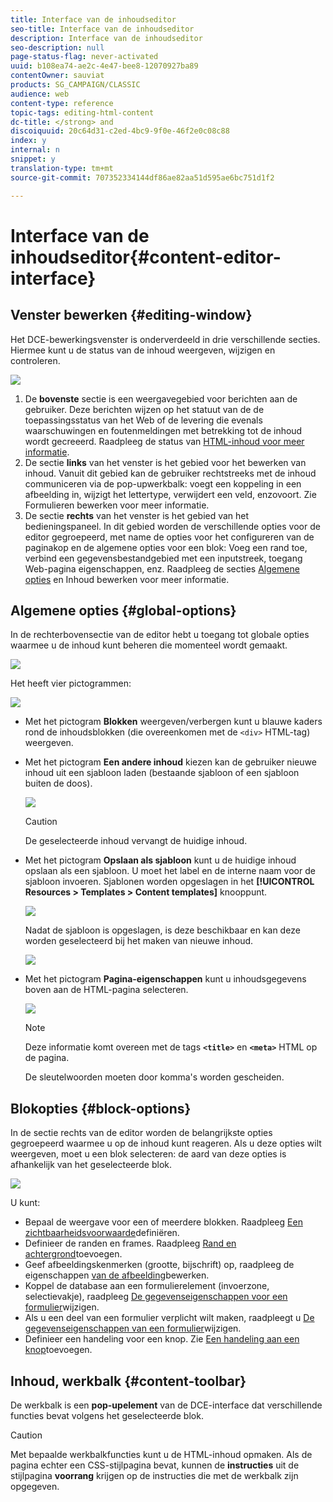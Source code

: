 ```yaml
---
title: Interface van de inhoudseditor
seo-title: Interface van de inhoudseditor
description: Interface van de inhoudseditor
seo-description: null
page-status-flag: never-activated
uuid: b108ea74-ae2c-4e47-bee8-12070927ba89
contentOwner: sauviat
products: SG_CAMPAIGN/CLASSIC
audience: web
content-type: reference
topic-tags: editing-html-content
dc-title: </strong> and
discoiquuid: 20c64d31-c2ed-4bc9-9f0e-46f2e0c08c88
index: y
internal: n
snippet: y
translation-type: tm+mt
source-git-commit: 707352334144df86ae82aa51d595ae6bc751d1f2

---
```



# Interface van de inhoudseditor{#content-editor-interface}

## Venster bewerken {#editing-window}

Het DCE-bewerkingsvenster is onderverdeeld in drie verschillende secties. Hiermee kunt u de status van de inhoud weergeven, wijzigen en controleren.

![](assets/dce_decoupe_window_nb.png)

1. De **bovenste** sectie is een weergavegebied voor berichten aan de gebruiker. Deze berichten wijzen op het statuut van de de toepassingsstatus van het Web of de levering die evenals waarschuwingen en foutenmeldingen met betrekking tot de inhoud wordt gecreeerd. Raadpleeg de status van [HTML-inhoud voor meer informatie](../../web/using/content-editing-best-practices.md#html-content-statuses).
1. De sectie **links** van het venster is het gebied voor het bewerken van inhoud. Vanuit dit gebied kan de gebruiker rechtstreeks met de inhoud communiceren via de pop-upwerkbalk: voegt een koppeling in een afbeelding in, wijzigt het lettertype, verwijdert een veld, enzovoort. Zie Formulieren [](../../web/using/editing-content.md#editing-forms)bewerken voor meer informatie.
1. De sectie **rechts** van het venster is het gebied van het bedieningspaneel. In dit gebied worden de verschillende opties voor de editor gegroepeerd, met name de opties voor het configureren van de paginakop en de algemene opties voor een blok: Voeg een rand toe, verbind een gegevensbestandgebied met een inputstreek, toegang Web-pagina eigenschappen, enz. Raadpleeg de secties [Algemene opties](#global-options) en Inhoud [](../../web/using/editing-content.md) bewerken voor meer informatie.

## Algemene opties {#global-options}

In de rechterbovensectie van de editor hebt u toegang tot globale opties waarmee u de inhoud kunt beheren die momenteel wordt gemaakt.

![](assets/dce_global_options.png)

Het heeft vier pictogrammen:

![](assets/dce_icons_sidebar.png)

* Met het pictogram **Blokken** weergeven/verbergen kunt u blauwe kaders rond de inhoudsblokken (die overeenkomen met de `<div>` HTML-tag) weergeven.

* Met het pictogram **Een andere inhoud** kiezen kan de gebruiker nieuwe inhoud uit een sjabloon laden (bestaande sjabloon of een sjabloon buiten de doos).

   ![](assets/dce_popup_templatechoice.png)

   >[!CAUTION]
   >
   >De geselecteerde inhoud vervangt de huidige inhoud.

* Met het pictogram **Opslaan als sjabloon** kunt u de huidige inhoud opslaan als een sjabloon. U moet het label en de interne naam voor de sjabloon invoeren. Sjablonen worden opgeslagen in het **[!UICONTROL Resources > Templates > Content templates]** knooppunt.

   ![](assets/dce_popup_savetemplate.png)

   Nadat de sjabloon is opgeslagen, is deze beschikbaar en kan deze worden geselecteerd bij het maken van nieuwe inhoud.

   ![](assets/dce_create_fromtemplate.png)

* Met het pictogram **Pagina-eigenschappen** kunt u inhoudsgegevens boven aan de HTML-pagina selecteren.

   ![](assets/dce_popup_headerhtml.png)

   >[!NOTE]
   >
   >Deze informatie komt overeen met de tags **`<title>`** en **`<meta>`** HTML op de pagina.
   >
   >De sleutelwoorden moeten door komma&#39;s worden gescheiden.

## Blokopties {#block-options}

In de sectie rechts van de editor worden de belangrijkste opties gegroepeerd waarmee u op de inhoud kunt reageren. Als u deze opties wilt weergeven, moet u een blok selecteren: de aard van deze opties is afhankelijk van het geselecteerde blok.

![](assets/dce_right_section.png)

U kunt:

* Bepaal de weergave voor een of meerdere blokken. Raadpleeg [Een zichtbaarheidsvoorwaarde](../../web/using/editing-content.md#defining-a-visibility-condition)definiëren.
* Definieer de randen en frames. Raadpleeg [Rand en achtergrond](../../web/using/editing-content.md#adding-a-border-and-background)toevoegen.
* Geef afbeeldingskenmerken (grootte, bijschrift) op, raadpleeg de eigenschappen [van de afbeelding](../../web/using/editing-content.md#editing-image-properties)bewerken.
* Koppel de database aan een formulierelement (invoerzone, selectievakje), raadpleeg [De gegevenseigenschappen voor een formulier](../../web/using/editing-content.md#changing-the-data-properties-for-a-form)wijzigen.
* Als u een deel van een formulier verplicht wilt maken, raadpleegt u [De gegevenseigenschappen van een formulier](../../web/using/editing-content.md#changing-the-data-properties-for-a-form)wijzigen.
* Definieer een handeling voor een knop. Zie [Een handeling aan een knop](../../web/using/editing-content.md#adding-an-action-to-a-button)toevoegen.

## Inhoud, werkbalk {#content-toolbar}

De werkbalk is een **pop-upelement** van de DCE-interface dat verschillende functies bevat volgens het geselecteerde blok.

>[!CAUTION]
>
>Met bepaalde werkbalkfuncties kunt u de HTML-inhoud opmaken. Als de pagina echter een CSS-stijlpagina bevat, kunnen de **instructies** uit de stijlpagina **voorrang** krijgen op de instructies die met de werkbalk zijn opgegeven.

